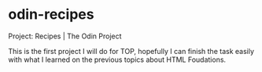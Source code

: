 # odin-recipes
Project: Recipes | The Odin Project

This is the first project I will do for TOP, hopefully I can finish the task easily with what I learned on the previous topics about HTML Foudations.
